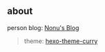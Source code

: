 ## about

person blog: [Nonu's Blog](https://nonu.netlify.com/)
> theme: [hexo-theme-curry](https://github.com/gary-Shen/hexo-theme-curry)